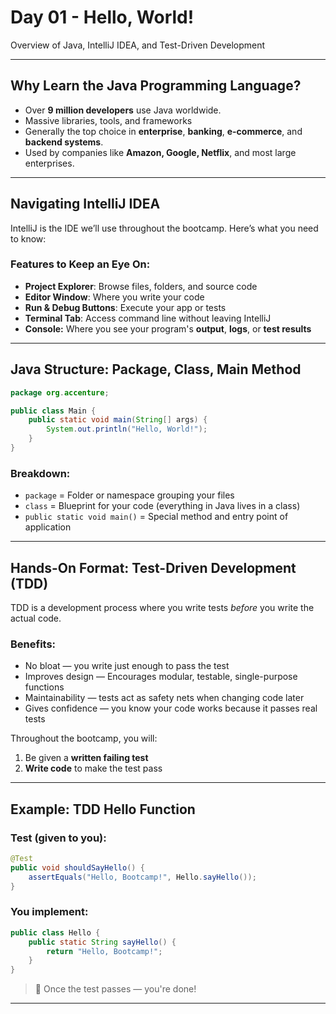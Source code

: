 # Day 01 - Hello, World!

Overview of Java, IntelliJ IDEA, and Test-Driven Development

---
## Why Learn the Java Programming Language?

- Over **9 million developers** use Java worldwide.
- Massive libraries, tools, and frameworks
- Generally the top choice in **enterprise**, **banking**, **e-commerce**, and **backend systems**.
- Used by companies like **Amazon, Google, Netflix**, and most large enterprises.

---
## Navigating IntelliJ IDEA

IntelliJ is the IDE we’ll use throughout the bootcamp. Here’s what you need to know:
### Features to Keep an Eye On:
- **Project Explorer**: Browse files, folders, and source code
- **Editor Window**: Where you write your code
- **Run & Debug Buttons**: Execute your app or tests
- **Terminal Tab**: Access command line without leaving IntelliJ
- **Console:** Where you see your program's **output**, **logs**, or **test results**

---
## Java Structure: Package, Class, Main Method

```java
package org.accenture;

public class Main {
    public static void main(String[] args) {
        System.out.println("Hello, World!");
    }
}
```

### Breakdown:
- `package` = Folder or namespace grouping your files
- `class` = Blueprint for your code (everything in Java lives in a class)
- `public static void main()` = Special method and entry point of application

---
## Hands-On Format: Test-Driven Development (TDD)

TDD is a development process where you write tests _before_ you write the actual code.
### Benefits:
- No bloat — you write just enough to pass the test 
- Improves design — Encourages modular, testable, single-purpose functions
- Maintainability — tests act as safety nets when changing code later
- Gives confidence — you know your code works because it passes real tests

Throughout the bootcamp, you will:
1. Be given a **written failing test**
2. **Write code** to make the test pass

---
## Example: TDD Hello Function

### Test (given to you):
```java
@Test
public void shouldSayHello() {
    assertEquals("Hello, Bootcamp!", Hello.sayHello());
}
```

### You implement:
```java
public class Hello {
    public static String sayHello() {
        return "Hello, Bootcamp!";
    }
}
```

> 🎉 Once the test passes — you're done!

---
